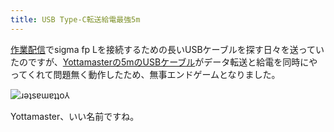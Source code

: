 ```yaml
---
title: USB Type-C転送給電最強5m
---
```

[作業配信](https://www.youtube.com/c/r7kamura)でsigma fp Lを接続するための長いUSBケーブルを探す日々を送っていたのですが、[Yottamasterの5mのUSBケーブル](https://www.amazon.co.jp/dp/B09Y1BY75P)がデータ転送と給電を同時にやってくれて問題無く動作したため、無事エンドゲームとなりました。

![](https://lh3.googleusercontent.com/A0vzSZL4HjJA3wlDPsY0w67DEyLzagXbhfxmQnn5zKv_G_kWfKbf7ySgv259EYWr_rQcuS__U3MGUl91JybehiWssonF0cCVCR4J2etpwUJPHyfCc5eaELi0JUnJ2qHKytkiV8CgN9WnqsngXHbY7TumCfnVkovWWM4WmmTz1N-hGrSOg4A4cywO0zDZnQ "ɹǝʇsɐɯɐʇʇo⅄")

Yottamaster、いい名前ですね。
